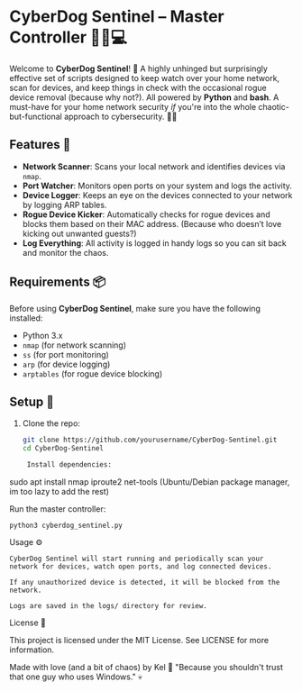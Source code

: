 # CyberDog Sentinel – Master Controller 🐕‍🦺💻

Welcome to **CyberDog Sentinel**! 🐾 A highly unhinged but surprisingly effective set of scripts designed to keep watch over your home network, scan for devices, and keep things in check with the occasional rogue device removal (because why not?). All powered by **Python** and **bash**. A must-have for your home network security *if* you're into the whole chaotic-but-functional approach to cybersecurity. 🧑‍💻

## Features 🚀

- **Network Scanner**: Scans your local network and identifies devices via `nmap`.  
- **Port Watcher**: Monitors open ports on your system and logs the activity.  
- **Device Logger**: Keeps an eye on the devices connected to your network by logging ARP tables.  
- **Rogue Device Kicker**: Automatically checks for rogue devices and blocks them based on their MAC address. (Because who doesn’t love kicking out unwanted guests?)  
- **Log Everything**: All activity is logged in handy logs so you can sit back and monitor the chaos.

## Requirements 📦

Before using **CyberDog Sentinel**, make sure you have the following installed:

- Python 3.x
- `nmap` (for network scanning)
- `ss` (for port monitoring)
- `arp` (for device logging)
- `arptables` (for rogue device blocking)

## Setup 🚧

1. Clone the repo:

   ```bash
   git clone https://github.com/yourusername/CyberDog-Sentinel.git
   cd CyberDog-Sentinel

    Install dependencies:

sudo apt install nmap iproute2 net-tools (Ubuntu/Debian package manager, im too lazy to add the rest)

Run the master controller:

    python3 cyberdog_sentinel.py

Usage ⚙️

    CyberDog Sentinel will start running and periodically scan your network for devices, watch open ports, and log connected devices.

    If any unauthorized device is detected, it will be blocked from the network.

    Logs are saved in the logs/ directory for review.

License 📝

This project is licensed under the MIT License. See LICENSE for more information.

Made with love (and a bit of chaos) by Kel 🖤
"Because you shouldn't trust that one guy who uses Windows." 💀

